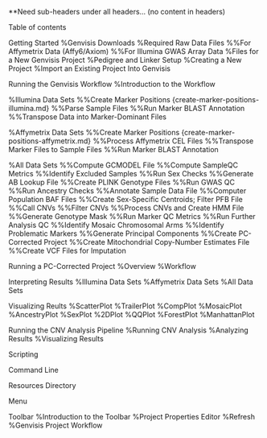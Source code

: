 **Need sub-headers under all headers... (no content in headers)

Table of contents

Getting Started
%Genvisis Downloads
%Required Raw Data Files
%%For Affymetrix Data (Affy6/Axiom)
%%For Illumina GWAS Array Data
%Files for a New Genvisis Project
%Pedigree and Linker Setup
%Creating a New Project
%Import an Existing Project Into Genvisis

Running the Genvisis Workflow
%Introduction to the Workflow

%Illumina Data Sets
%%Create Marker Positions {create-marker-positions-illumina.md}
%%Parse Sample Files
%%Run Marker BLAST Annotation
%%Transpose Data into Marker-Dominant Files

%Affymetrix Data Sets
%%Create Marker Positions {create-marker-positions-affymetrix.md}
%%Process Affymetrix CEL Files 
%%Transpose Marker Files to Sample Files
%%Run Marker BLAST Annotation

%All Data Sets
%%Compute GCMODEL File
%%Compute SampleQC Metrics
%%Identify Excluded Samples
%%Run Sex Checks
%%Generate AB Lookup File
%%Create PLINK Genotype Files
%%Run GWAS QC 
%%Run Ancestry Checks
%%Annotate Sample Data File
%%Computer Population BAF Files
%%Create Sex-Specific Centroids; Filter PFB File
%%Call CNVs
%%Filter CNVs
%%Process CNVs and Create HMM File
%%Generate Genotype Mask
%%Run Marker QC Metrics
%%Run Further Analysis QC
%%Identify Mosaic Chromosomal Arms
%%Identify Problematic Markers
%%Generate Principal Components
%%Create PC-Corrected Project
%%Create Mitochondrial Copy-Number Estimates File
%%Create VCF Files for Imputation

Running a PC-Corrected Project
%Overview
%Workflow

Interpreting Results
%Illumina Data Sets
%Affymetrix Data Sets
%All Data Sets

Visualizing Reults
%ScatterPlot
%TrailerPlot
%CompPlot
%MosaicPlot
%AncestryPlot
%SexPlot
%2DPlot
%QQPlot
%ForestPlot
%ManhattanPlot


Running the CNV Analysis Pipeline
%Running CNV Analysis
%Analyzing Results
%Visualizing Results

Scripting

Command Line

Resources Directory

Menu

Toolbar
%Introduction to the Toolbar
%Project Properties Editor
%Refresh
%Genvisis Project Workflow
